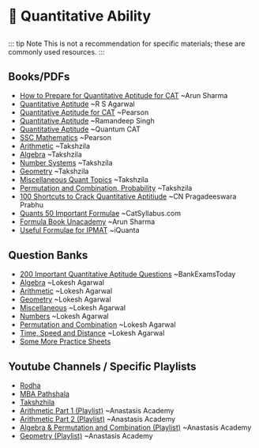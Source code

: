 # 🔢 Quantitative Ability
##
::: tip Note
This is not a recommendation for specific materials; these are commonly used resources.
:::

## Books/PDFs
- [How to Prepare for Quantitative Aptitude for CAT](https://drive.google.com/file/d/1U2JCjeAevVfKePzuahKiQqBEN7jTaCkb/view?usp=drive_link) ~Arun Sharma
- [Quantitative Aptitude](https://drive.google.com/file/d/1DTa39YnUUMs4tqSMJzXfuhV0g1GnLQ8p/view?usp=drive_link) ~R S Agarwal
- [Quantitative Aptitude for CAT](https://drive.google.com/file/d/1DTa39YnUUMs4tqSMJzXfuhV0g1GnLQ8p/view?usp=drive_link) ~Pearson
- [Quantitative Aptitude](https://drive.google.com/file/d/1A3FRN71kfYuxnflk8FQ8bVRIZf2i52ti/view?usp=drive_link) ~Ramandeep Singh
- [Quantitative Aptitude](https://drive.google.com/file/d/1WXDygMOaA2SkWOzHBmH01T_Fo4gNC1oW/view?usp=drive_link) ~Quantum CAT
- [SSC Mathematics](https://drive.google.com/file/d/1bAvLmsN6N2Ye5Qmla7CUN02ATVcM1QC4/view?usp=drive_link) ~Pearson
- [Arithmetic](https://drive.google.com/file/d/1XzYHn_jWriIzM6-Lj88GpsuV1RY8-yg0/view?usp=drive_link) ~Takshzila
- [Algebra](https://drive.google.com/file/d/1SFXJGQHR_HLiZczEYW6uwFpfcMtQNDvo/view?usp=drive_link) ~Takshzila
- [Number Systems](https://drive.google.com/file/d/15fWiA5eigkCMRWYhKQfzvOL2QTXYscfS/view?usp=drive_link) ~Takshzila
- [Geometry](https://drive.google.com/file/d/1qkewleUwrlwNHc8XiLUPXQcyn5MdBagI/view?usp=drive_link) ~Takshzila
- [Miscellaneous Quant Topics](https://drive.google.com/file/d/1CyrP8brncLy8v9wjnXtasaNLm4eZdLp-/view?usp=drive_link) ~Takshzila
- [Permutation and Combination, Probability](https://drive.google.com/file/d/1Nz3hF5YP2PxWi7unYvSWtrd_SAkCFrO7/view?usp=drive_link) ~Takshzila
- [100 Shortcuts to Crack Quantitative Aptitiude](https://drive.google.com/file/d/1Nz3hF5YP2PxWi7unYvSWtrd_SAkCFrO7/view?usp=drive_link) ~CN Pragadeeswara Prabhu
- [Quants 50 Important Formulae](https://drive.google.com/file/d/1p_0D5WHeE1ODI791OfaQ9HlGQAL76Io1/view?usp=drive_link) ~CatSyllabus.com
- [Formula Book Unacademy](https://drive.google.com/file/d/1EBKf-ALH5jCfjr8D25j7nSqmE9zOCm1I/view?usp=drive_link) ~Arun Sharma
- [Useful Formulae for IPMAT](https://drive.google.com/file/d/1MJAh57M8Ygy3SSRJeMwvn2Zk3QOCu2ln/view?usp=drive_link) ~iQuanta


## Question Banks
- [200 Important Quantitative Aptitude Questions](https://drive.google.com/file/d/1NLRLZu_CU38fNfyWDTy9y8I2dW1FLjZX/view?usp=drive_link) ~BankExamsToday
- [Algebra](https://drive.google.com/drive/folders/12Vd4pH_acS87V9EXcmo_ckpdsetb4VQk?usp=drive_link) ~Lokesh Agarwal
- [Arithmetic](https://drive.google.com/drive/folders/12c2sOVvgJ0remBVKvnAnzHYy7YAGfmIR?usp=drive_link) ~Lokesh Agarwal
- [Geometry](https://drive.google.com/drive/folders/12h8en8Hea2zxZ-ew97p6ESG6kNgru3nc?usp=drive_link) ~Lokesh Agarwal
- [Miscellaneous](https://drive.google.com/drive/folders/12dJ1oj7Sk3b_kFFYdWjsAKVFQv_nDhtR?usp=drive_link) ~Lokesh Agarwal
- [Numbers](https://drive.google.com/drive/folders/12eGDJKecZX36Zi54XGGV8wjJFHxT19H7?usp=drive_link) ~Lokesh Agarwal
- [Permutation and Combination](https://drive.google.com/drive/folders/12hGB-mzoV33mIyaGqBpyYmKXZMM3UDHu?usp=drive_link) ~Lokesh Agarwal
- [Time, Speed and Distance](https://drive.google.com/drive/folders/12gKRBTAsD1-vEUozbdu3G7m3-AaDh-eP?usp=drive_link) ~Lokesh Agarwal
- [Some More Practice Sheets](https://drive.google.com/drive/folders/1gtMpt6mXwgP7pzeh7kzfuC_lTTZmL4eb?usp=drive_link)

## Youtube Channels / Specific Playlists
- [Rodha](https://www.youtube.com/@Rodha)
- [MBA Pathshala](https://www.youtube.com/@mba_pathshala)
- [Takshzhila](https://www.youtube.com/@_takshzila)
- [Arithmetic Part 1 (Playlist)](https://m.youtube.com/playlist?list=PLgdxDqtv4Gt-i5Z8m_LIe25WMpuTOncfG&si=vpQ9pYy73j21sbor) ~Anastasis Academy
- [Arithmetic Part 2 (Playlist)](https://m.youtube.com/playlist?list=PLgdxDqtv4Gt91BVU355IrbiiTIC8-db4x&si=0aSi5CqRnlSRA4p9) ~Anastasis Academy
- [Algebra & Permutation and Combination (Playlist)](https://m.youtube.com/playlist?list=PLgdxDqtv4Gt91BVU355IrbiiTIC8-db4x&si=0aSi5CqRnlSRA4p9) ~Anastasis Academy
- [Geometry (Playlist)](https://m.youtube.com/playlist?list=PLgdxDqtv4Gt-8nj90SZs0JYLEIfil2ToP&si=VHF_G6CN9I5eGu8A) ~Anastasis Academy
